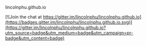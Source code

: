  lincolnphu.github.io


[![Join the chat at https://gitter.im/lincolnphu/lincolnphu.github.io](https://badges.gitter.im/lincolnphu/lincolnphu.github.io.svg)](https://gitter.im/lincolnphu/lincolnphu.github.io?utm_source=badge&utm_medium=badge&utm_campaign=pr-badge&utm_content=badge)